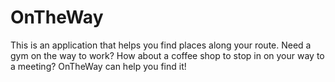 # OnTheWay

This is an application that helps you find places along your route. Need a gym on the way to work? How about a coffee shop to stop in on your way to a meeting? OnTheWay can help you find it!

